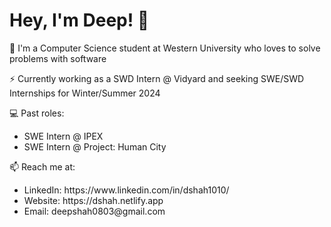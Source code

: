 <h1>Hey, I'm Deep! 👋</h1>

🔭 I'm a Computer Science student at Western University who loves to solve problems with software

⚡️ Currently working as a SWD Intern @ Vidyard and seeking SWE/SWD Internships for Winter/Summer 2024

💻 Past roles:
  <ul>
    <li>SWE Intern @ IPEX</li>
   <li>SWE Intern @ Project: Human City</li>
  </ul>

📫 Reach me at:
  <ul>
   <li>LinkedIn: https://www.linkedin.com/in/dshah1010/</li>
   <li>Website: https://dshah.netlify.app</li>
   <li>Email: deepshah0803@gmail.com</li>
  </ul>
